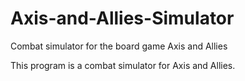 # Axis-and-Allies-Simulator
Combat simulator for the board game Axis and Allies

This program is a combat simulator for Axis and Allies.
